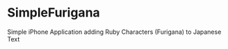 SimpleFurigana
==============

Simple iPhone Application adding Ruby Characters (Furigana) to Japanese Text
